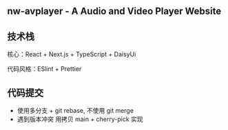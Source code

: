 ## nw-avplayer - A Audio and Video Player Website

## 技术栈

核心：React + Next.js + TypeScript + DaisyUi

代码风格：ESlint + Prettier


## 代码提交

- 使用多分支 + git rebase, 不使用 git merge
- 遇到版本冲突 用拷贝 main + cherry-pick 实现